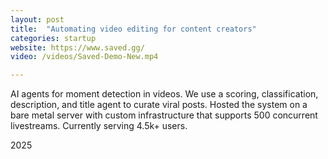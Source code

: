 ```yaml
---
layout: post
title:  "Automating video editing for content creators"
categories: startup
website: https://www.saved.gg/
video: /videos/Saved-Demo-New.mp4

---
```

AI agents for moment detection in videos. We use a scoring, classification, description, and title agent to curate viral posts. Hosted the system on a bare metal server with custom infrastructure that supports 500 concurrent livestreams. Currently serving 4.5k+ users. 

2025
<!--more-->
